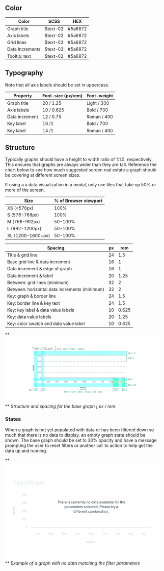 ## Color
| Color            | SCSS                   | HEX                 |
|------------------|------------------------|---------------------|
| Graph title      | $text-02               | #5a6872             |
| Axis labels      | $text-02               | #5a6872             |
| Grid lines       | $text-02               | #5a6872             |
| Data Increments  | $text-02               | #5a6872             |
| Tooltip: text    | $text-02               | #5a6872             |

## Typography
Note that all axis labels should be set in uppercase.  

| Property    | Font-size (px/rem) |  Font-weight |
|-------------|--------------------|--------------|
| Graph title | 20 / 1.25      	  | Light / 300  |
| Axis labels | 10 / 0.625         | Bold / 700   |
| Data increment | 12 / 0.75       | Roman / 400  |
| Key label   | 16 /1              | Bold / 700   |
| Key label   | 14 /1              | Roman / 400  |



## Structure
Typically graphs should have a height to width ratio of 1:1.5, respectively. This ensures that graphs are always wider than they are tall. Reference the chart below to see how much suggested screen real estate a graph should be covering at different screen sizes.

If using a a data visualization in a modal, only use tiles that take up 50% or more of the screen.

| Size                | % of Browser viewport |
|---------------------|-----------------------|
| XS (<576px)		 	    | 100%                  |   
| S (576-768px)		    | 100%                  |
| M (768-992px)		    | 50-100%               |  
| L (992-1200px)		  | 50-100%               |   
| XL (1200-1600+px)	  | 50-100%               |        

| Spacing                 			 | px | rem   |
|---------------------------------|----|-------|
| Title & grid line					 | 24 | 1.5   |
| Base grid line & data increment | 16 | 1     |
| Data increment & edge of graph  | 16 | 1     |
| Data increment & label  			 | 20 | 1.25  |
| Between: grid lines (minimum)   | 32 | 2     |
| Between: horizontal data increments (minimum) | 32 | 2  |
| Key: graph & border line        | 24 | 1.5   |
| Key: border line & key text     | 24 | 1.5   |
| Key: key label & data value labels     | 10 | 0.625 |
| Key: data value labels          | 20 | 1.25 |
| Key: color swatch and data value label  | 10 | 0.625   |

**
![Structure and spacing for the base graph](images/style-base-graph.png)
**
_Structure and spacing for the base graph | px / rem_

### States

When a graph is not yet populated with data or has been filtered down so much that there is no data to display, an empty graph state should be shown. The base graph should be set to 30% opacity and have a message prompting the user to reset filters or another call to action to help get the data up and running.   

**
![Example of a graph with no data matching the parameters](images/style-empty-graph.png)
**
_Example of a graph with no data matching the filter parameters_
